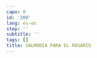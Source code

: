 ```yaml
---
capo: 0
id: '209'
lang: es-es
step: ''
subtitle: ''
tags: []
title: SALMODIA PARA EL ROSARIO
---
```

